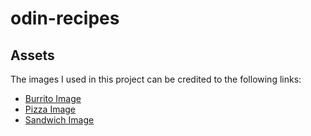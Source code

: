 # odin-recipes

## Assets

The images I used in this project can be credited to the following links:

- [Burrito Image](https://unsplash.com/photos/bread-with-red-sauce-on-white-ceramic-plate-Dnq6EFxrbKo)
- [Pizza Image](https://unsplash.com/photos/pizza-with-cheese-and-green-leaf-a66sGfOnnqQ)
- [Sandwich Image](https://unsplash.com/photos/clubhouse-sandwich-U0PiIS4Uvkc)

